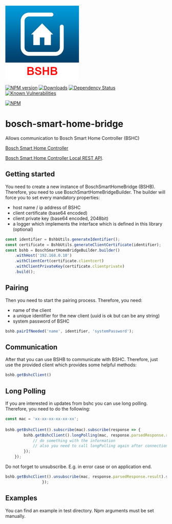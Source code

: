 ![Logo](resources/bshb-logo.jpg)

[![NPM version](http://img.shields.io/npm/v/bosch-smart-home-bridge.svg)](https://www.npmjs.com/package/bosch-smart-home-bridge)
[![Downloads](https://img.shields.io/npm/dm/bosch-smart-home-bridge.svg)](https://www.npmjs.com/package/bosch-smart-home-bridge)
[![Dependency Status](https://david-dm.org/holomekc/bosch-smart-home-bridge.svg)](https://david-dm.org/holomekc/bosch-smart-home-bridge)
[![Known Vulnerabilities](https://snyk.io/test/github/holomekc/bosch-smart-home-bridge/badge.svg)](https://snyk.io/test/github/holomekc/bosch-smart-home-bridge)

[![NPM](https://nodei.co/npm/bosch-smart-home-bridge.png)](https://nodei.co/npm/bosch-smart-home-bridge/)
# bosch-smart-home-bridge
Allows communication to Bosch Smart Home Controller (BSHC)

[Bosch Smart Home Controller](https://www.bosch-smarthome.com/de/de/produkte/smart-system-solutions/smart-home-controller)

[Bosch Smart Home Controller Local REST API](https://github.com/BoschSmartHome/bosch-shc-api-docs).

## Getting started

You need to create a new instance of BoschSmartHomeBridge (BSHB). Therefore, you need to use BoschSmartHomeBridgeBuilder.
The builder will force you to set every mandatory properties:
* host name / ip address of BSHC
* client certificate (base64 encoded)
* client private key (base64 encoded, 2048bit)
* a logger which implements the interface which is defined in this library (optional)
```typescript
const identifier = BshbUtils.generateIdentifier();
const certificate = BshbUtils.generateClientCertificate(identifier);
const bshb = BoschSmartHomeBridgeBuilder.builder()
    .withHost('192.168.0.10')
    .withClientCert(certificate.clientcert)
    .withClientPrivateKey(certificate.clientprivate)
    .build();
```

## Pairing
Then you need to start the pairing process. Therefore, you need:
* name of the client
* a unique identifier for the new client (uuid is ok but can be any string)
* system password of BSHC
```typescript
bshb.pairIfNeeded('name', identifier, 'systemPassword');
```

## Communication
After that you can use BSHB to communicate with BSHC. Therefore, just use the provided client which provides
some helpful methods:
```typescript
bshb.getBshcClient()
```

## Long Polling
If you are interested in updates from bshc you can use long polling. Therefore, you need to do the following:

```typescript
const mac = 'xx-xx-xx-xx-xx-xx';

bshb.getBshcClient().subscribe(mac).subscribe(response => {
        bshb.getBshcClient().longPolling(mac, response.parsedResponse.result).subscribe(info => {
            // do something with the information
            // also you need to call longPolling again after connection close
        });
    });
```

Do not forget to unsubscribe. E.g. in error case or on application end.
```typescript
bshb.getBshcClient().unsubscribe(mac, response.parsedResponse.result).subscribe(() => {
                });
```

## Examples
You can find an example in test directory. Npm arguments must be set manually.
